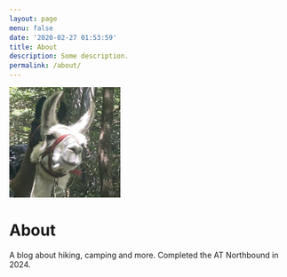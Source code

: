 ```yaml
---
layout: page
menu: false
date: '2020-02-27 01:53:59'
title: About
description: Some description.
permalink: /about/
---
```


<img class="img-rounded" src="/assets/img/uploads/IMG_6994_Original.jpg" alt="Hudson Brock" width="200">

# About

A blog about hiking, camping and more. Completed the AT Northbound in 2024.
